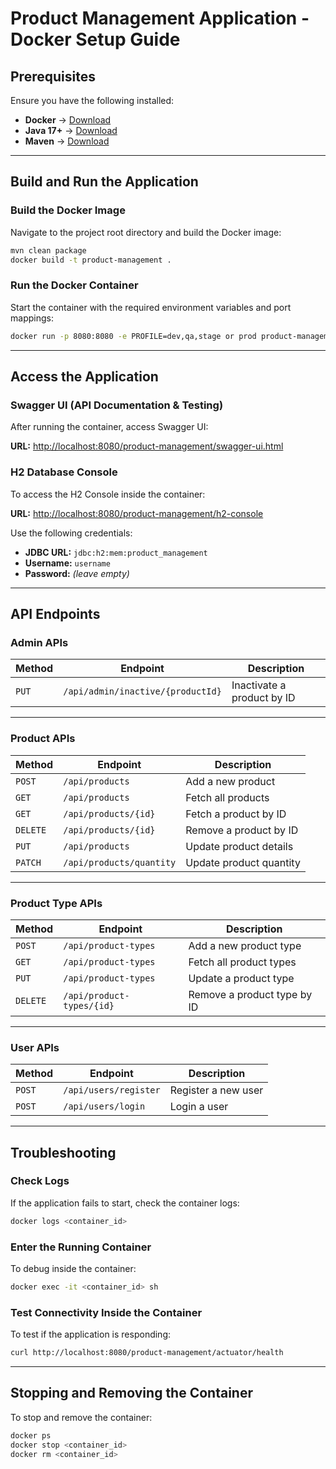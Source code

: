 # Product Management Application - Docker Setup Guide

## **Prerequisites**

Ensure you have the following installed:
- **Docker** → [Download](https://docs.docker.com/get-docker/)
- **Java 17+** → [Download](https://adoptium.net/)
- **Maven** → [Download](https://maven.apache.org/download.cgi)

---

## **Build and Run the Application**

### **Build the Docker Image**
Navigate to the project root directory and build the Docker image:

```bash
mvn clean package
docker build -t product-management .
```

### **Run the Docker Container**
Start the container with the required environment variables and port mappings:

```bash
docker run -p 8080:8080 -e PROFILE=dev,qa,stage or prod product-management
```
---



## **Access the Application**

### **Swagger UI (API Documentation & Testing)**
After running the container, access Swagger UI:

**URL:** [http://localhost:8080/product-management/swagger-ui.html](http://localhost:8080/product-management/swagger-ui.html)

### **H2 Database Console**
To access the H2 Console inside the container:

**URL:** [http://localhost:8080/product-management/h2-console](http://localhost:8080/product-management/h2-console)

Use the following credentials:
- **JDBC URL:** `jdbc:h2:mem:product_management`
- **Username:** `username`
- **Password:** *(leave empty)*

---

## **API Endpoints** 

### **Admin APIs**
| Method | Endpoint                          | Description                         |
|--------|----------------------------------|-------------------------------------|
| `PUT`  | `/api/admin/inactive/{productId}` | Inactivate a product by ID         |

---

### **Product APIs**
| Method | Endpoint                          | Description                         |
|--------|----------------------------------|-------------------------------------|
| `POST` | `/api/products`                   | Add a new product                  |
| `GET`  | `/api/products`                   | Fetch all products                 |
| `GET`  | `/api/products/{id}`              | Fetch a product by ID              |
| `DELETE` | `/api/products/{id}`           | Remove a product by ID             |
| `PUT`  | `/api/products`                   | Update product details             |
| `PATCH` | `/api/products/quantity`         | Update product quantity            |

---

### **Product Type APIs**
| Method | Endpoint                          | Description                         |
|--------|----------------------------------|-------------------------------------|
| `POST` | `/api/product-types`              | Add a new product type             |
| `GET`  | `/api/product-types`              | Fetch all product types            |
| `PUT`  | `/api/product-types`              | Update a product type              |
| `DELETE` | `/api/product-types/{id}`       | Remove a product type by ID        |

---

### **User APIs**
| Method | Endpoint                          | Description                         |
|--------|----------------------------------|-------------------------------------|
| `POST` | `/api/users/register`            | Register a new user                |
| `POST` | `/api/users/login`               | Login a user                       |

---

## **Troubleshooting**

### **Check Logs**
If the application fails to start, check the container logs:

```bash
docker logs <container_id>
```

### **Enter the Running Container**
To debug inside the container:

```bash
docker exec -it <container_id> sh
```

### **Test Connectivity Inside the Container**
To test if the application is responding:

```bash
curl http://localhost:8080/product-management/actuator/health
```

---

## **Stopping and Removing the Container**
To stop and remove the container:

```bash
docker ps
docker stop <container_id>
docker rm <container_id>
```

